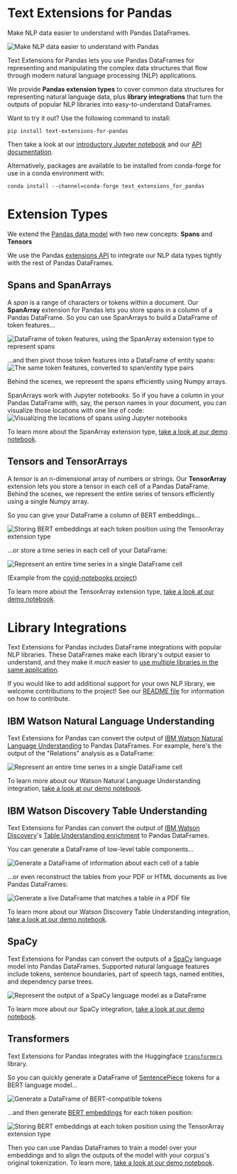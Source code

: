 <!-- Front page of Github pages web site -->

# Text Extensions for Pandas

Make NLP data easier to understand with Pandas DataFrames.

![Make NLP data easier to understand with Pandas](images/before_after.png)

Text Extensions for Pandas lets you use Pandas DataFrames for representing and manipulating the complex data structures that flow through
modern natural language processing (NLP) applications.

We provide **Pandas extension types** to cover common data structures for representing natural language data, plus **library integrations** that turn the outputs of popular NLP libraries into easy-to-understand DataFrames.

Want to try it out? Use the following command to install:

```
pip install text-extensions-for-pandas
```

Then take a look at our [introductory Jupyter notebook](https://nbviewer.jupyter.org/github/CODAIT/text-extensions-for-pandas/blob/master/notebooks/Text_Extensions_for_Pandas_Overview.ipynb)
and our [API documentation](https://text-extensions-for-pandas.readthedocs.io/en/latest/).

Alternatively, packages are available to be installed from conda-forge for use in a conda environment with:

```
conda install --channel=conda-forge text_extensions_for_pandas
```

# Extension Types

We extend the [Pandas data model](https://pandas.pydata.org/pandas-docs/stable/user_guide/basics.html#basics-dtypes) with two new concepts: **Spans** and **Tensors**

We use the Pandas [extensions API](https://pandas.pydata.org/pandas-docs/stable/development/extending.html#extension-types) to integrate our NLP data types tightly with the rest of Pandas DataFrames.

## Spans and SpanArrays

A *span* is a range of characters or tokens within a document. Our
**SpanArray** extension for Pandas lets you store spans in a column
of a Pandas DataFrame. So you can use SpanArrays to build a DataFrame of token features...

![DataFrame of token features, using the SpanArray extension type to represent
spans](images/token_features.png)

...and then pivot those token features into a DataFrame of entity spans:
![The same token features, converted to span/entity type pairs](images/entity_spans.png)

Behind the scenes, we represent the spans efficiently using Numpy arrays.

SpanArrays work with Jupyter notebooks. So if you have a column in your Pandas
DataFrame with, say, the person names in your document, you can
visualize those locations with one line of code:
![Visualizing the locations of spans using Jupyter notebooks](images/person_locations.png)

To learn more about the SpanArray extension type,
[take a look at our demo notebook](https://nbviewer.jupyter.org/github/CODAIT/text-extensions-for-pandas/blob/master/notebooks/Text_Extensions_for_Pandas_Overview.ipynb#SpanArray).


## Tensors and TensorArrays

A *tensor* is an n-dimensional array of numbers or strings. Our **TensorArray**
extension lets you store a tensor in each cell of a Pandas DataFrame.  Behind
the scenes, we represent the entire series of tensors efficiently using a
single Numpy array. 

So you can give your DataFrame a column of BERT embeddings...

![Storing BERT embeddings at each token position using the TensorArray extension type](images/bert_embeddings.png)

...or store a time series in each cell of your DataFrame:

![Represent an entire time series in a single DataFrame cell](images/timeseries.png)

(Example from the [covid-notebooks project](https://nbviewer.jupyter.org/github/CODAIT/covid-notebooks/blob/master/notebooks/timeseries_us_data.ipynb))

To learn more about the TensorArray extension type,
[take a look at our demo notebook](https://nbviewer.jupyter.org/github/CODAIT/text-extensions-for-pandas/blob/master/notebooks/Text_Extensions_for_Pandas_Overview.ipynb#TensorArray).

# Library Integrations

Text Extensions for Pandas includes DataFrame integrations with popular NLP libraries. These DataFrames make each library's output easier to understand, 
and they make it *much* easier to [use multiple libraries in the same application](https://nbviewer.jupyter.org/github/CODAIT/text-extensions-for-pandas/blob/master/notebooks/Integrate_NLP_Libraries.ipynb).

If you would like to add additional support for your own NLP library, we welcome contributions to the project! See our [README file](https://github.com/CODAIT/text-extensions-for-pandas#contributing) for information on how to contribute.  <!-- TODO: add link to CONTRIBUTING.md file when we have one. -->

## IBM Watson Natural Language Understanding

Text Extensions for Pandas can convert the output of [IBM Watson Natural Language Understanding](https://www.ibm.com/cloud/watson-natural-language-understanding) to Pandas DataFrames. For example, here's the output of the "Relations" analysis as a DataFrame:

![Represent an entire time series in a single DataFrame cell](images/nlu_relations.png)

To learn more about our Watson Natural Language Understanding integration, 
[take a look at our demo notebook](https://nbviewer.jupyter.org/github/CODAIT/text-extensions-for-pandas/blob/master/notebooks/Analyze_Text.ipynb).

## IBM Watson Discovery Table Understanding

Text Extensions for Pandas can convert the output of [IBM Watson Discovery](https://www.ibm.com/cloud/watson-discovery)'s [Table Understanding enrichment](https://cloud.ibm.com/docs/discovery-data?topic=discovery-data-understanding_tables) to Pandas DataFrames.

You can generate a DataFrame of low-level table components...

![Generate a DataFrame of information about each cell of a table](images/table_cells.png)

...or even reconstruct the tables from your PDF or HTML documents as live Pandas DataFrames:

![Generate a live DataFrame that matches a table in a PDF file](images/table_to_df.png)

To learn more about our Watson Discovery Table Understanding integration, 
[take a look at our demo notebook](https://nbviewer.jupyter.org/github/CODAIT/text-extensions-for-pandas/blob/master/notebooks/Understand_Tables.ipynb).



## SpaCy

Text Extensions for Pandas can convert the outputs of a [SpaCy](https://spacy.io/) language model into Pandas DataFrames. Supported natural language features include tokens, sentence boundaries, part of speech tags, named entities, and dependency parse trees.

![Represent the output of a SpaCy language model as a DataFrame](images/spacy_features.png)

To learn more about our SpaCy integration, 
[take a look at our demo notebook](https://nbviewer.jupyter.org/github/CODAIT/text-extensions-for-pandas/blob/master/notebooks/Integrate_NLP_Libraries.ipynb#Extract-Additional-Features-with-SpaCy-).


## Transformers

Text Extensions for Pandas integrates with the Huggingface [`transformers`](https://github.com/huggingface/transformers) library.

So you can quickly generate a DataFrame of [SentencePiece](https://github.com/google/sentencepiece) tokens for a BERT language model...

![Generate a DataFrame of BERT-compatible tokens](images/bert_tokens.png)

...and then generate [BERT embeddings](https://en.wikipedia.org/wiki/BERT_(language_model)) for each token position:

![Storing BERT embeddings at each token position using the TensorArray extension type](images/bert_embeddings.png)


Then you can use Pandas DataFrames to train a model over your embeddings and to align the outputs of the model with your corpus's original tokenization. To learn more, 
[take a look at our demo notebook](https://nbviewer.jupyter.org/github/CODAIT/text-extensions-for-pandas/blob/master/notebooks/Model_Training_with_BERT.ipynb).


